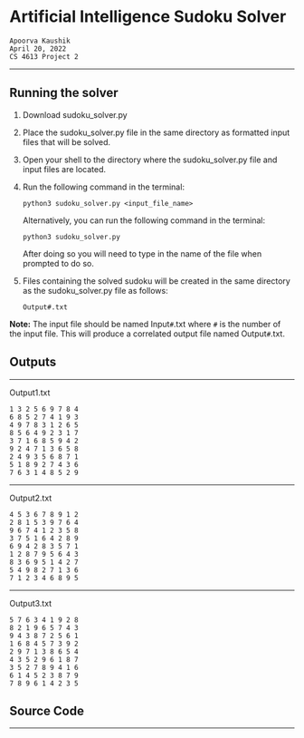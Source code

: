 # Artificial Intelligence Sudoku Solver

```
Apoorva Kaushik
April 20, 2022
CS 4613 Project 2
```
---
## Running the solver
1. Download sudoku_solver.py
2. Place the sudoku_solver.py file in the same directory as formatted input files that will be solved.
3. Open your shell to the directory where the sudoku_solver.py file and input files are located.
4. Run the following command in the terminal:
    ```
    python3 sudoku_solver.py <input_file_name>
    ```
    Alternatively, you can run the following command in the terminal:
    ```
    python3 sudoku_solver.py
    ``` 
    After doing so you will need to type in the name of the file when prompted to do so.

5. Files containing the solved sudoku will be created in the same directory as the sudoku_solver.py file as follows:
    ```
    Output#.txt
    ```
**Note:** The input file should be named Input`#`.txt where `#` is the number of the input file. This will produce a correlated output file named Output`#`.txt.

## Outputs
---
Output1.txt
```
1 3 2 5 6 9 7 8 4
6 8 5 2 7 4 1 9 3
4 9 7 8 3 1 2 6 5
8 5 6 4 9 2 3 1 7
3 7 1 6 8 5 9 4 2
9 2 4 7 1 3 6 5 8
2 4 9 3 5 6 8 7 1
5 1 8 9 2 7 4 3 6
7 6 3 1 4 8 5 2 9
```

---
Output2.txt
```
4 5 3 6 7 8 9 1 2
2 8 1 5 3 9 7 6 4
9 6 7 4 1 2 3 5 8
3 7 5 1 6 4 2 8 9
6 9 4 2 8 3 5 7 1
1 2 8 7 9 5 6 4 3
8 3 6 9 5 1 4 2 7
5 4 9 8 2 7 1 3 6
7 1 2 3 4 6 8 9 5
```
---
Output3.txt
```
5 7 6 3 4 1 9 2 8
8 2 1 9 6 5 7 4 3
9 4 3 8 7 2 5 6 1
1 6 8 4 5 7 3 9 2
2 9 7 1 3 8 6 5 4
4 3 5 2 9 6 1 8 7
3 5 2 7 8 9 4 1 6
6 1 4 5 2 3 8 7 9
7 8 9 6 1 4 2 3 5
```

## Source Code
---